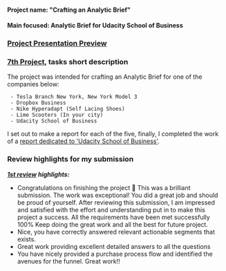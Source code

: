 #### Project name: "Crafting an Analytic Brief"
#### Main focused: Analytic Brief for Udacity School of Business
### [Project Presentation Preview](7th%20PROJECT%20Crafting%20an%20Analytic%20Brief%20%20-%20Udacity's%20School%20of%20Business.pdf)
### [7th Project](7th%20PROJECT%20Crafting%20an%20Analytic%20Brief%20%20-%20Udacity's%20School%20of%20Business.pdf), tasks short description

 The project was intended for crafting an Analytic Brief for one of the companies below:

     - Tesla Branch New York, New York Model 3
     - Dropbox Business
     - Nike Hyperadapt (Self Lacing Shoes)
     - Lime Scooters (In your city)
     - Udacity School of Business

  I set out to make a report for each of the five, finally, I completed the work of a [report dedicated to 'Udacity School of Business'](7th%20PROJECT%20Crafting%20an%20Analytic%20Brief%20%20-%20Udacity's%20School%20of%20Business.pdf).

### Review highlights for my submission

*__[1st review](Udacity%20Detailed%20Review/1st%20Udacity%20Review%20-%20Meets%20Specifications.pdf) highlights:__*

- Congratulations on finishing the project 🎉
This was a brilliant submission. The work was exceptional! You did a great job and should be proud of yourself. After reviewing this
submission, I am impressed and satisfied with the effort and understanding put in to make this project a success. All the requirements
have been met successfully 100%
Keep doing the great work and all the best for future project.
- Nice, you have correctly answered relevant actionable segments that exists.
- Great work providing excellent detailed answers to all the questions
- You have nicely provided a purchase process flow and identified the avenues for the funnel. Great work!!
